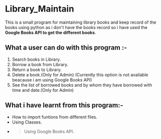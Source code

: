 # Library_Maintain
This is a small program for maintaining library books and keep record of the books using python as i don't have the books record so i have used the **Google Books API to get the different books**.

## What a user can do with this program :-

1. Search books in Library.
2. Borrow a book from Library.
3. Return a book to Library.
5. Delete a book.(Only for Admin) (Currently this option is not available beacause i am using Google Books API)
6. See the list of borrowed books and by whom they have borrowed with time and date.(Only for Admin)

## What i have learnt from this program:-

- How to import funtions from different files.
- Using Classes.
- > Using Google Books API.